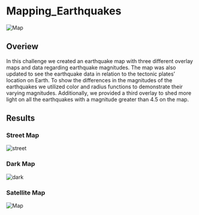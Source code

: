 # Mapping_Earthquakes

![Map](https://user-images.githubusercontent.com/112028534/207983715-8db11a97-3301-4efb-ad0b-3dad75a5a7c4.PNG)

## Overiew 

In this challenge we created an earthquake map with three different overlay maps and data regarding earthquake magnitudes. The map was also updated to see the earthquake data in relation to the tectonic plates’ location on Earth. To show the differences in the magnitudes of the earthquakes we utilized color and radius functions to demonstrate their varying magnitudes. Additionally, we provided a third overlay to shed more light on all the earthquakes with a magnitude greater than 4.5 on the map.

## Results

### Street Map
![street](https://user-images.githubusercontent.com/112028534/207984855-077f18df-9af5-434b-90b0-9532fa4a9ba6.PNG)

### Dark Map
![dark](https://user-images.githubusercontent.com/112028534/207984982-3a0a3219-247c-4ea9-8ecd-872c69eb5ae1.PNG)

### Satellite Map
![Map](https://user-images.githubusercontent.com/112028534/207983715-8db11a97-3301-4efb-ad0b-3dad75a5a7c4.PNG)
